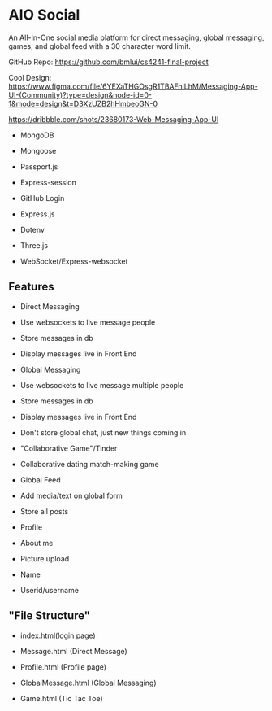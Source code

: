 # AIO Social

An All-In-One social media platform for direct messaging, global messaging, games, and global feed with a 30 character word limit.

GitHub Repo: <https://github.com/bmlui/cs4241-final-project> 

Cool Design: <https://www.figma.com/file/6YEXaTHGOsgR1TBAFnlLhM/Messaging-App-UI-(Community)?type=design&node-id=0-1&mode=design&t=D3XzUZB2hHmbeoGN-0>

<https://dribbble.com/shots/23680173-Web-Messaging-App-UI>

-   MongoDB

-   Mongoose

-   Passport.js

-   Express-session

-   GitHub Login

-   Express.js

-   Dotenv

-   Three.js

-   WebSocket/Express-websocket

## Features

-   Direct Messaging

-   Use websockets to live message people

-   Store messages in db

-   Display messages live in Front End

-   Global Messaging

-   Use websockets to live message multiple people

-   Store messages in db

-   Display messages live in Front End

-   Don't store global chat, just new things coming in

-   "Collaborative Game"/Tinder

-   Collaborative dating match-making game

-   Global Feed

-   Add media/text on global form

-   Store all posts

-   Profile

-   About me

-   Picture upload

-   Name

-   Userid/username

## "File Structure"

-   index.html(login page)

-   Message.html (Direct Message)

-   Profile.html (Profile page)

-   GlobalMessage.html (Global Messaging)

-   Game.html (Tic Tac Toe)
